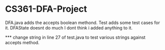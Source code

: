 # CS361-DFA-Project

DFA.java adds the accepts boolean methond. Test adds some test cases for it. DFAState doesnt do much I dont think i added anything to it.

*** change string in line 27 of test.java to test various strings against accepts method.
